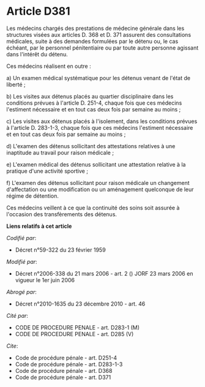 # Article D381

Les médecins chargés des prestations de médecine générale dans les structures visées aux articles D. 368 et D. 371 assurent
des consultations médicales, suite à des demandes formulées par le détenu ou, le cas échéant, par le personnel pénitentiaire
ou par toute autre personne agissant dans l'intérêt du détenu.

Ces médecins réalisent en outre :

a) Un examen médical systématique pour les détenus venant de l'état de liberté ;

b) Les visites aux détenus placés au quartier disciplinaire dans les conditions prévues à l'article D. 251-4, chaque fois que
ces médecins l'estiment nécessaire et en tout cas deux fois par semaine au moins ;

c) Les visites aux détenus placés à l'isolement, dans les conditions prévues à l'article D. 283-1-3, chaque fois que ces
médecins l'estiment nécessaire et en tout cas deux fois par semaine au moins ;

d) L'examen des détenus sollicitant des attestations relatives à une inaptitude au travail pour raison médicale ;

e) L'examen médical des détenus sollicitant une attestation relative à la pratique d'une activité sportive ;

f) L'examen des détenus sollicitant pour raison médicale un changement d'affectation ou une modification ou un aménagement
quelconque de leur régime de détention.

Ces médecins veillent à ce que la continuité des soins soit assurée à l'occasion des transfèrements des détenus.

**Liens relatifs à cet article**

_Codifié par_:

  - Décret n°59-322 du 23 février 1959

_Modifié par_:

  - Décret n°2006-338 du 21 mars 2006 - art. 2 () JORF 23 mars 2006 en vigueur le 1er juin 2006

_Abrogé par_:

  - Décret n°2010-1635 du 23 décembre 2010 - art. 46

_Cité par_:

  - CODE DE PROCEDURE PENALE - art. D283-1 (M)
  - CODE DE PROCEDURE PENALE - art. D285 (V)

_Cite_:

  - Code de procédure pénale - art. D251-4
  - Code de procédure pénale - art. D283-1-3
  - Code de procédure pénale - art. D368
  - Code de procédure pénale - art. D371
